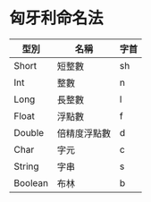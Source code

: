 # 匈牙利命名法

| 型別 | 名稱 | 字首 |
| -- | -- | -- |
| Short | 短整數 | sh |
| Int | 整數 | n |
| Long | 長整數 | l |
| Float | 浮點數 | f |
| Double | 倍精度浮點數 | d |
| Char | 字元 | c |
| String | 字串 | s |
| Boolean | 布林 | b |
